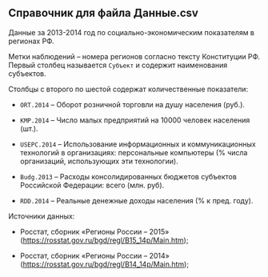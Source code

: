 ## Справочник для файла **Данные.csv**

Данные за 2013-2014 год по социально-экономическим показателям в регионах РФ.   

Метки наблюдений – номера регионов согласно тексту Конституции РФ. Первый столбец называется `Субъект` и содержит наименования субъектов.   

Столбцы с второго по шестой содержат количественные показатели:   

* `ORT.2014` – Оборот розничной торговли на душу населения (руб.).   

* `KMP.2014` – Число малых предприятий на 10000 человек населения (шт.).   

* `USEPC.2014` – Использование информационных и коммуникационных технологий в организациях: персональные компьютеры (% числа организаций, использующих эти технологии).   

* `Budg.2013` – Расходы консолидированных бюджетов субъектов Российской Федерации: всего (млн. руб).   

* `RDD.2014` – Реальные денежные доходы населения (% к пред. году).


Источники данных:   

* Росстат, сборник «Регионы России – 2015» (<https://rosstat.gov.ru/bgd/regl/B15_14p/Main.htm>);   

* Росстат, сборник «Регионы России – 2014» (<https://rosstat.gov.ru/bgd/regl/B14_14p/Main.htm>);   
